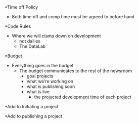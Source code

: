 \*Time off Policy

* Both time off and comp time must be agreed to before hand

\*Code Rules

* Where we will clamp down on development
  * not dailies
  * The DataLab

\*Budget

* Everything goes in the budget
  * The budget communicates to the rest of the newsroom 
    * goal projects
    * what we're working on
    * what is publishing soon
    * what is live 
      * the projected development time of each project



\*Add to Initiating a project

\*Add to publishing a  project





